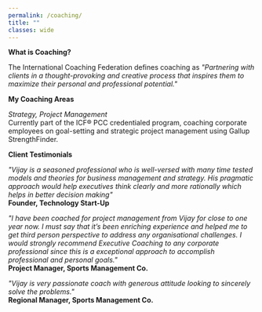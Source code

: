 ```yaml
---
permalink: /coaching/
title: ""
classes: wide
---
```

**What is Coaching?**  

The International Coaching Federation defines coaching as *"Partnering with clients in a thought-provoking and creative process that inspires them to maximize their personal and professional potential."*  

**My Coaching Areas**  

*Strategy, Project Management*    
Currently part of the ICF® PCC credentialed program, coaching corporate employees on goal-setting and strategic project management using Gallup StrengthFinder. 

**Client Testimonials**  

*"Vijay is a seasoned professional who is well-versed with many time tested models and theories for business management and strategy. His pragmatic approach would help executives think clearly and more rationally which helps in better decision making"*  
**Founder, Technology Start-Up**  

*"I have been coached for project management from Vijay for close to one year now. I must say that it’s been enriching experience and helped me to get third person perspective to address any organisational challenges. I would strongly recommend Executive Coaching to any corporate professional since this is a exceptional approach to accomplish professional and personal goals."*  
**Project Manager, Sports Management Co.**  

*"Vijay is very passionate coach with generous attitude looking to sincerely solve the problems."*  
**Regional Manager, Sports Management Co.**  


